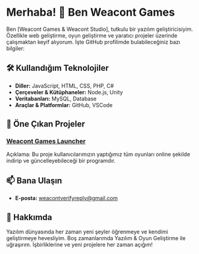 # Merhaba! 👋 Ben Weacont Games

Ben [Weacont Games & Weacont Studio], tutkulu bir yazılım geliştiricisiyim. Özellikle web geliştirme, oyun geliştirme ve yaratıcı projeler üzerinde çalışmaktan keyif alıyorum. İşte GitHub profilimde bulabileceğiniz bazı bilgiler:

## 🛠️ Kullandığım Teknolojiler

- **Diller:** JavaScript, HTML, CSS, PHP, C#
- **Çerçeveler & Kütüphaneler:** Node.js, Unity
- **Veritabanları:** MySQL, Database
- **Araçlar & Platformlar:** GitHub, VSCode

## 🌟 Öne Çıkan Projeler

### [Weacont Games Launcher]([https://github.com/kullaniciadi/proje1](https://github.com/WeacontGames/WeacontGamesLauncher))
Açıklama: Bu proje kullanıcılarımızın yaptığımız tüm oyunları online şekilde indirip ve güncelleyebileceği bir programdır.

## 📫 Bana Ulaşın

- **E-posta:** [weacontverifyreply@gmail.com](mailto:weacontverifyreply@gmail.com)

## 💬 Hakkımda

Yazılım dünyasında her zaman yeni şeyler öğrenmeye ve kendimi geliştirmeye hevesliyim. Boş zamanlarımda Yazılım & Oyun Geliştirme ile uğraşırım. İşbirliklerine ve yeni projelere her zaman açığım!


